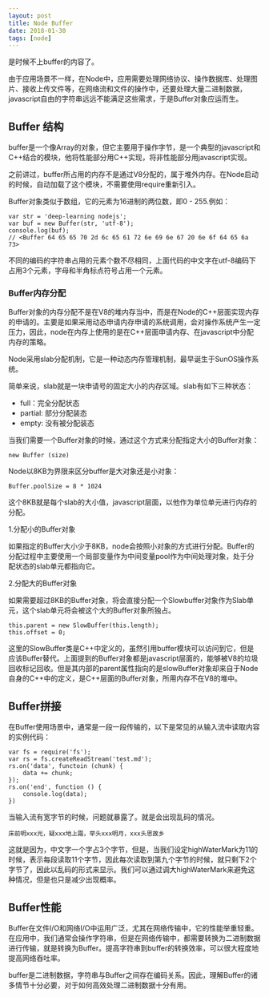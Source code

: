```yaml
---
layout: post
title: Node Buffer
date: 2018-01-30
tags: [node]
---
```


是时候不上buffer的内容了。

由于应用场景不一样，在Node中，应用需要处理网络协议、操作数据库、处理图片、接收上传文件等，在网络流和文件的操作中，还要处理大量二进制数据，javascript自由的字符串远远不能满足这些需求，于是Buffer对象应运而生。

## Buffer 结构

buffer是一个像Array的对象，但它主要用于操作字节，是一个典型的javascript和C++结合的模块，他将性能部分用C++实现，将非性能部分用javascript实现。

之前讲过，buffer所占用的内存不是通过V8分配的，属于堆外内存。在Node启动的时候，自动加载了这个模块，不需要使用require重新引入。

Buffer对象类似于数组，它的元素为16进制的两位数，即0 - 255.例如：

    var str = 'deep-learning nodejs';
    var buf = new Buffer(str, 'utf-8');
    console.log(buf);
    // <Buffer 64 65 65 70 2d 6c 65 61 72 6e 69 6e 67 20 6e 6f 64 65 6a 73>

不同的编码的字符串占用的元素个数不尽相同，上面代码的中文字在utf-8编码下占用3个元素，字母和半角标点符号占用一个元素。

### Buffer内存分配

Buffer对象的内存分配不是在V8的堆内存当中，而是在Node的C++层面实现内存的申请的。主要是如果采用动态申请内存申请的系统调用，会对操作系统产生一定压力，因此，node在内存上使用的是在C++层面申请内存、在javascript中分配内存的策略。

Node采用slab分配机制，它是一种动态内存管理机制，最早诞生于SunOS操作系统。

简单来说，slab就是一块申请号的固定大小的内存区域。slab有如下三种状态：

- full：完全分配状态
- partial: 部分分配装态
- empty: 没有被分配装态

当我们需要一个Buffer对象的时候，通过这个方式来分配指定大小的Buffer对象：

    new Buffer (size)

Node以8KB为界限来区分buffer是大对象还是小对象：

    Buffer.poolSize = 8 * 1024

这个8KB就是每个slab的大小值，javascript层面，以他作为单位单元进行内存的分配。

1.分配小的Buffer对象

如果指定的Buffer大小少于8KB，node会按照小对象的方式进行分配。Buffer的分配过程中主要使用一个局部变量作为中间变量pool作为中间处理对象，处于分配状态的slab单元都指向它。

2.分配大的Buffer对象

如果需要超过8KB的Buffer对象，将会直接分配一个Slowbuffer对象作为Slab单元，这个slab单元将会被这个大的Buffer对象所独占。

    this.parent = new SlowBuffer(this.length);
    this.offset = 0;

这里的SlowBuffer类是C++中定义的，虽然引用buffer模块可以访问到它，但是应该Buffer替代。上面提到的Buffer对象都是javascript层面的，能够被V8的垃圾回收标记回收。但是其内部的parent属性指向的是slowBuffer对象却来自于Node自身的C++中的定义，是C++层面的Buffer对象，所用内存不在V8的堆中。

## Buffer拼接

在Buffer使用场景中，通常是一段一段传输的，以下是常见的从输入流中读取内容的实例代码：

    var fs = require('fs');
    var rs = fs.createReadStream('test.md');
    rs.on('data', functoin (chunk) {
        data += chunk;
    });
    rs.on('end', function () {
        console.log(data);
    })

当输入流有宽字节的时候，问题就暴露了。就是会出现乱码的情况。

    床前明xxx光，疑xxx地上霜，举头xxx明月，xxx头思故乡

这就是因为，中文字一个字占3个字节，但是，当我们设定highWaterMark为11的时候，表示每段读取11个字节，因此每次读取到第九个字节的时候，就只剩下2个字节了，因此以乱码的形式来显示。我们可以通过调大highWaterMark来避免这种情况，但是也只是减少出现概率。

## Buffer性能

Buffer在文件I/O和网络I/O中运用广泛，尤其在网络传输中，它的性能举重轻重。在应用中，我们通常会操作字符串，但是在网络传输中，都需要转换为二进制数据进行传输，就是转换为Buffer。提高字符串到buffer的转换效率，可以很大程度地提高网络吞吐率。

buffer是二进制数据，字符串与Buffer之间存在编码关系。因此，理解Buffer的诸多情节十分必要，对于如何高效处理二进制数据十分有用。

